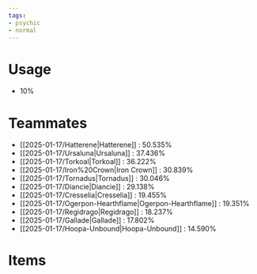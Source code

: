 ```yaml
---
tags:
- psychic
- normal
---
```

# Usage
- 10%
# Teammates
- [[2025-01-17/Hatterene|Hatterene]] : 50.535%
- [[2025-01-17/Ursaluna|Ursaluna]] : 37.436%
- [[2025-01-17/Torkoal|Torkoal]] : 36.222%
- [[2025-01-17/Iron%20Crown|Iron Crown]] : 30.839%
- [[2025-01-17/Tornadus|Tornadus]] : 30.046%
- [[2025-01-17/Diancie|Diancie]] : 29.138%
- [[2025-01-17/Cresselia|Cresselia]] : 19.455%
- [[2025-01-17/Ogerpon-Hearthflame|Ogerpon-Hearthflame]] : 19.351%
- [[2025-01-17/Regidrago|Regidrago]] : 18.237%
- [[2025-01-17/Gallade|Gallade]] : 17.802%
- [[2025-01-17/Hoopa-Unbound|Hoopa-Unbound]] : 14.590%
# Items